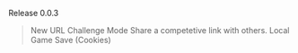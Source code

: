 Release 0.0.3

> New URL Challenge Mode
  Share a competetive link with others.
> Local Game Save (Cookies)

